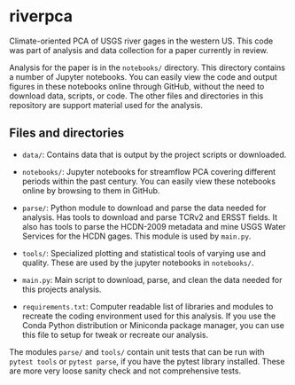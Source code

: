 # riverpca

Climate-oriented PCA of USGS river gages in the western US. This code was part of analysis and data collection for a paper currently in review.

Analysis for the paper is in the `notebooks/` directory. This directory contains a number of Jupyter notebooks. You can easily view the code and output figures in these notebooks online through GitHub, without the need to download data, scripts, or code. The other files and directories in this repository are support material used for the analysis.

## Files and directories

* `data/`: Contains data that is output by the project scripts or downloaded.

* `notebooks/`: Jupyter notebooks for streamflow PCA covering different periods within the past century. You can easily view these notebooks online by browsing to them in GitHub.

* `parse/`: Python module to download and parse the data needed for analysis. Has tools to download and parse TCRv2 and ERSST fields. It also has tools to parse the HCDN-2009 metadata and mine USGS Water Services for the HCDN gages. This module is used by `main.py`.

* `tools/`: Specialized plotting and statistical tools of varying use and quality. These are used by the jupyter notebooks in `notebooks/`.

* `main.py`: Main script to download, parse, and clean the data needed for this projects analysis.

* `requirements.txt`: Computer readable list of libraries and modules to recreate the coding environment used for this analysis. If you use the Conda Python distribution or Miniconda package manager, you can use this file to setup for tweak or recreate our analysis.


The modules `parse/` and `tools/` contain unit tests that can be run with `pytest tools` or `pytest parse`, if you have the pytest library installed. These are more very loose sanity check and not comprehensive tests.
